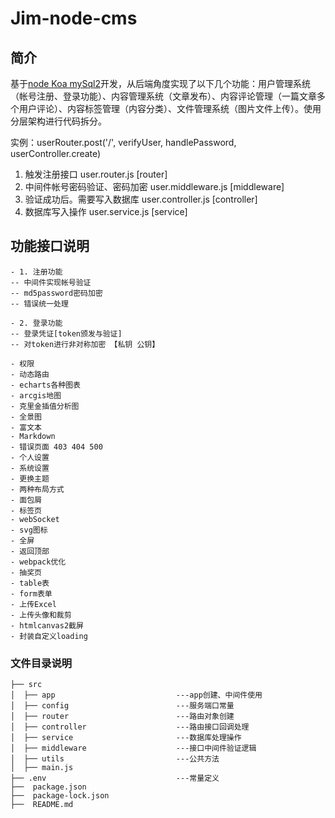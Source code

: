# Jim-node-cms

## 简介

基于[node Koa mySql2](主要是为了学习node、Koa)开发，从后端角度实现了以下几个功能：用户管理系统（帐号注册、登录功能）、内容管理系统（文章发布）、内容评论管理（一篇文章多个用户评论）、内容标签管理（内容分类）、文件管理系统（图片文件上传）。使用分层架构进行代码拆分。

实例：userRouter.post('/', verifyUser, handlePassword, userController.create)

1. 触发注册接口 user.router.js [router]
2. 中间件帐号密码验证、密码加密 user.middleware.js [middleware]
3. 验证成功后。需要写入数据库 user.controller.js [controller]
4. 数据库写入操作 user.service.js [service]

## 功能接口说明

```
- 1. 注册功能
-- 中间件实现帐号验证
-- md5password密码加密
-- 错误统一处理

- 2. 登录功能
-- 登录凭证[token颁发与验证]
-- 对token进行非对称加密 【私钥 公钥】

- 权限
- 动态路由
- echarts各种图表
- arcgis地图
- 克里金插值分析图
- 全景图
- 富文本
- Markdown
- 错误页面 403 404 500
- 个人设置
- 系统设置
- 更换主题
- 两种布局方式
- 面包屑
- 标签页
- webSocket
- svg图标
- 全屏
- 返回顶部
- webpack优化
- 抽奖页
- table表
- form表单
- 上传Excel
- 上传头像和裁剪
- htmlcanvas2截屏
- 封装自定义loading
```

### 文件目录说明

```
├── src
│  ├── app                           ---app创建、中间件使用
│  ├── config                        ---服务端口常量
│  ├── router                        ---路由对象创建
│  ├── controller                    ---路由接口回调处理
│  ├── service                       ---数据库处理操作
│  ├── middleware                    ---接口中间件验证逻辑
│  ├── utils                         ---公共方法
│  ├── main.js
├── .env                             ---常量定义
├──  package.json
├──  package-lock.json
├──  README.md


```

